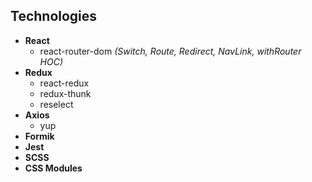 ## <a name="technologies">Technologies</a>

* **React**
    * react-router-dom *(Switch, Route, Redirect, NavLink, withRouter HOC)*
* **Redux**
    * react-redux
    * redux-thunk
    * reselect
* **Axios**
    * yup
* **Formik**
* **Jest**
* **SCSS**
* **CSS Modules**
